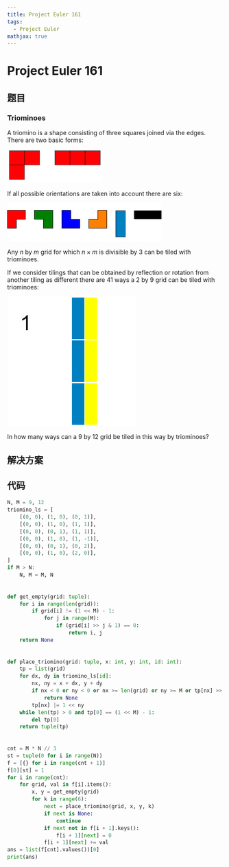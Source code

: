 ```yaml
---
title: Project Euler 161
tags:
  - Project Euler
mathjax: true
---
```

<escape><!-- more --></escape>
    

# Project Euler 161
## 题目
### Triominoes
A triomino is a shape consisting of three squares joined via the edges. There are two basic forms:

![](../images/p161_trio1.gif)

If all possible orientations are taken into account there are six:

![](../images/p161_trio3.gif)


Any $n$ by $m$ grid for which $n\times m$ is divisible by $3$ can be tiled with triominoes.

If we consider tilings that can be obtained by reflection or rotation from another tiling as different there are $41$ ways a $2$ by $9$ grid can be  tiled with triominoes:

![](../images/p161_k9.gif)

In how many ways can a $9$ by $12$ grid be tiled in this way by triominoes?


## 解决方案


## 代码


```py
N, M = 9, 12
triomino_ls = [
    [(0, 0), (1, 0), (0, 1)],
    [(0, 0), (1, 0), (1, 1)],
    [(0, 0), (0, 1), (1, 1)],
    [(0, 0), (1, 0), (1, -1)],
    [(0, 0), (0, 1), (0, 2)],
    [(0, 0), (1, 0), (2, 0)],
]
if M > N:
    N, M = M, N


def get_empty(grid: tuple):
    for i in range(len(grid)):
        if grid[i] != (1 << M) - 1:
            for j in range(M):
                if (grid[i] >> j & 1) == 0:
                    return i, j
    return None


def place_triomino(grid: tuple, x: int, y: int, id: int):
    tp = list(grid)
    for dx, dy in triomino_ls[id]:
        nx, ny = x + dx, y + dy
        if nx < 0 or ny < 0 or nx >= len(grid) or ny >= M or tp[nx] >> ny & 1:
            return None
        tp[nx] |= 1 << ny
    while len(tp) > 0 and tp[0] == (1 << M) - 1:
        del tp[0]
    return tuple(tp)


cnt = M * N // 3
st = tuple(0 for i in range(N))
f = [{} for i in range(cnt + 1)]
f[0][st] = 1
for i in range(cnt):
    for grid, val in f[i].items():
        x, y = get_empty(grid)
        for k in range(6):
            next = place_triomino(grid, x, y, k)
            if next is None:
                continue
            if next not in f[i + 1].keys():
                f[i + 1][next] = 0
            f[i + 1][next] += val
ans = list(f[cnt].values())[0]
print(ans)

```